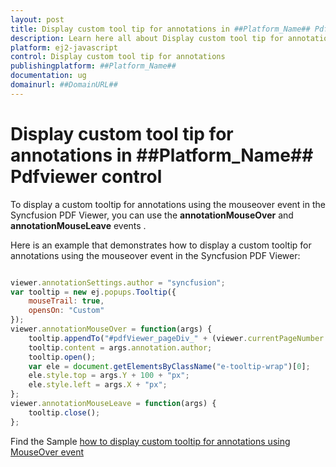 ```yaml
---
layout: post
title: Display custom tool tip for annotations in ##Platform_Name## Pdfviewer control | Syncfusion
description: Learn here all about Display custom tool tip for annotations in Syncfusion ##Platform_Name## Pdfviewer control of Syncfusion Essential JS 2 and more.
platform: ej2-javascript
control: Display custom tool tip for annotations 
publishingplatform: ##Platform_Name##
documentation: ug
domainurl: ##DomainURL##
---
```


# Display custom tool tip for annotations in ##Platform_Name## Pdfviewer control

To display a custom tooltip for annotations using the mouseover event in the Syncfusion PDF Viewer, you can use the **annotationMouseOver** and **annotationMouseLeave** events .

Here is an example that demonstrates how to display a custom tooltip for annotations using the mouseover event in the Syncfusion PDF Viewer:

```javascript

viewer.annotationSettings.author = "syncfusion";
var tooltip = new ej.popups.Tooltip({
    mouseTrail: true,
    opensOn: "Custom"
});
viewer.annotationMouseOver = function(args) {
    tooltip.appendTo("#pdfViewer_pageDiv_" + (viewer.currentPageNumber - 1));
    tooltip.content = args.annotation.author;
    tooltip.open();
    var ele = document.getElementsByClassName("e-tooltip-wrap")[0];
    ele.style.top = args.Y + 100 + "px";
    ele.style.left = args.X + "px";
};
viewer.annotationMouseLeave = function(args) {
    tooltip.close();
};

```

Find the Sample [how to display custom tooltip for annotations using MouseOver event](https://stackblitz.com/edit/ztmvjx-byzwvq?file=index.js)